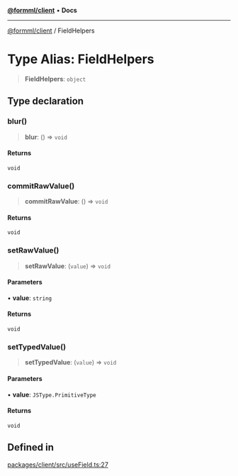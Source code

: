 [**@formml/client**](../README.md) • **Docs**

---

[@formml/client](../globals.md) / FieldHelpers

# Type Alias: FieldHelpers

> **FieldHelpers**: `object`

## Type declaration

### blur()

> **blur**: () => `void`

#### Returns

`void`

### commitRawValue()

> **commitRawValue**: () => `void`

#### Returns

`void`

### setRawValue()

> **setRawValue**: (`value`) => `void`

#### Parameters

• **value**: `string`

#### Returns

`void`

### setTypedValue()

> **setTypedValue**: (`value`) => `void`

#### Parameters

• **value**: `JSType.PrimitiveType`

#### Returns

`void`

## Defined in

[packages/client/src/useField.ts:27](https://github.com/formml/formml/blob/0935699dc984f24409f889758853e111ec082a60/packages/client/src/useField.ts#L27)
